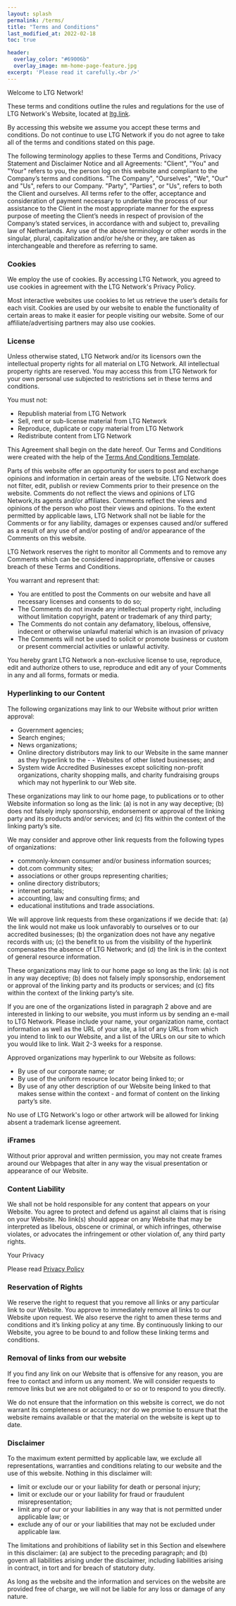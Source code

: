 ```yaml
---
layout: splash
permalink: /terms/
title: "Terms and Conditions"
last_modified_at: 2022-02-18
toc: true

header:
  overlay_color: "#69006b"
  overlay_image: mm-home-page-feature.jpg
excerpt: 'Please read it carefully.<br />'
---
```


Welcome to LTG Network!

These terms and conditions outline the rules and regulations for the use of LTG Network's Website, located at [ltg.link](https://ltg.link).

By accessing this website we assume you accept these terms and conditions. Do not continue to use LTG Network if you do not agree to take all of the terms and conditions stated on this page.

The following terminology applies to these Terms and Conditions, Privacy Statement and Disclaimer Notice and all Agreements: "Client", "You" and "Your" refers to you, the person log on this website and compliant to the Company’s terms and conditions. "The Company", "Ourselves", "We", "Our" and "Us", refers to our Company. "Party", "Parties", or "Us", refers to both the Client and ourselves. All terms refer to the offer, acceptance and consideration of payment necessary to undertake the process of our assistance to the Client in the most appropriate manner for the express purpose of meeting the Client’s needs in respect of provision of the Company’s stated services, in accordance with and subject to, prevailing law of Netherlands. Any use of the above terminology or other words in the singular, plural, capitalization and/or he/she or they, are taken as interchangeable and therefore as referring to same.

### Cookies

We employ the use of cookies. By accessing LTG Network, you agreed to use cookies in agreement with the LTG Network's Privacy Policy.

Most interactive websites use cookies to let us retrieve the user’s details for each visit. Cookies are used by our website to enable the functionality of certain areas to make it easier for people visiting our website. Some of our affiliate/advertising partners may also use cookies.

### License

Unless otherwise stated, LTG Network and/or its licensors own the intellectual property rights for all material on LTG Network. All intellectual property rights are reserved. You may access this from LTG Network for your own personal use subjected to restrictions set in these terms and conditions.

You must not:

- Republish material from LTG Network
- Sell, rent or sub-license material from LTG Network
- Reproduce, duplicate or copy material from LTG Network
- Redistribute content from LTG Network

This Agreement shall begin on the date hereof. Our Terms and Conditions were created with the help of the [Terms And Conditions Template](https://www.privacypolicies.com/blog/sample-terms-conditions-template/).

Parts of this website offer an opportunity for users to post and exchange opinions and information in certain areas of the website. LTG Network does not filter, edit, publish or review Comments prior to their presence on the website. Comments do not reflect the views and opinions of LTG Network,its agents and/or affiliates. Comments reflect the views and opinions of the person who post their views and opinions. To the extent permitted by applicable laws, LTG Network shall not be liable for the Comments or for any liability, damages or expenses caused and/or suffered as a result of any use of and/or posting of and/or appearance of the Comments on this website.

LTG Network reserves the right to monitor all Comments and to remove any Comments which can be considered inappropriate, offensive or causes breach of these Terms and Conditions.

You warrant and represent that:

- You are entitled to post the Comments on our website and have all necessary licenses and consents to do so;
- The Comments do not invade any intellectual property right, including without limitation copyright, patent or trademark of any third party;
- The Comments do not contain any defamatory, libelous, offensive, indecent or otherwise unlawful material which is an invasion of privacy
- The Comments will not be used to solicit or promote business or custom or present commercial activities or unlawful activity.

You hereby grant LTG Network a non-exclusive license to use, reproduce, edit and authorize others to use, reproduce and edit any of your Comments in any and all forms, formats or media.

### Hyperlinking to our Content

The following organizations may link to our Website without prior written approval:

- Government agencies;
- Search engines;
- News organizations;
- Online directory distributors may link to our Website in the same manner as they hyperlink to the - - Websites of other listed businesses; and
- System wide Accredited Businesses except soliciting non-profit organizations, charity shopping malls, and charity fundraising groups which may not hyperlink to our Web site.

These organizations may link to our home page, to publications or to other Website information so long as the link: (a) is not in any way deceptive; (b) does not falsely imply sponsorship, endorsement or approval of the linking party and its products and/or services; and (c) fits within the context of the linking party’s site.

We may consider and approve other link requests from the following types of organizations:

- commonly-known consumer and/or business information sources;
- dot.com community sites;
- associations or other groups representing charities;
- online directory distributors;
- internet portals;
- accounting, law and consulting firms; and
- educational institutions and trade associations.

We will approve link requests from these organizations if we decide that: (a) the link would not make us look unfavorably to ourselves or to our accredited businesses; (b) the organization does not have any negative records with us; (c) the benefit to us from the visibility of the hyperlink compensates the absence of LTG Network; and (d) the link is in the context of general resource information.

These organizations may link to our home page so long as the link: (a) is not in any way deceptive; (b) does not falsely imply sponsorship, endorsement or approval of the linking party and its products or services; and (c) fits within the context of the linking party’s site.

If you are one of the organizations listed in paragraph 2 above and are interested in linking to our website, you must inform us by sending an e-mail to LTG Network. Please include your name, your organization name, contact information as well as the URL of your site, a list of any URLs from which you intend to link to our Website, and a list of the URLs on our site to which you would like to link. Wait 2-3 weeks for a response.

Approved organizations may hyperlink to our Website as follows:

- By use of our corporate name; or
- By use of the uniform resource locator being linked to; or
- By use of any other description of our Website being linked to that makes sense within the context - and format of content on the linking party’s site.

No use of LTG Network's logo or other artwork will be allowed for linking absent a trademark license agreement.

### iFrames

Without prior approval and written permission, you may not create frames around our Webpages that alter in any way the visual presentation or appearance of our Website.

### Content Liability

We shall not be hold responsible for any content that appears on your Website. You agree to protect and defend us against all claims that is rising on your Website. No link(s) should appear on any Website that may be interpreted as libelous, obscene or criminal, or which infringes, otherwise violates, or advocates the infringement or other violation of, any third party rights.

Your Privacy

Please read [Privacy Policy](/privacy)

### Reservation of Rights

We reserve the right to request that you remove all links or any particular link to our Website. You approve to immediately remove all links to our Website upon request. We also reserve the right to amen these terms and conditions and it’s linking policy at any time. By continuously linking to our Website, you agree to be bound to and follow these linking terms and conditions.

### Removal of links from our website

If you find any link on our Website that is offensive for any reason, you are free to contact and inform us any moment. We will consider requests to remove links but we are not obligated to or so or to respond to you directly.

We do not ensure that the information on this website is correct, we do not warrant its completeness or accuracy; nor do we promise to ensure that the website remains available or that the material on the website is kept up to date.

### Disclaimer

To the maximum extent permitted by applicable law, we exclude all representations, warranties and conditions relating to our website and the use of this website. Nothing in this disclaimer will:

- limit or exclude our or your liability for death or personal injury;
- limit or exclude our or your liability for fraud or fraudulent misrepresentation;
- limit any of our or your liabilities in any way that is not permitted under applicable law; or
- exclude any of our or your liabilities that may not be excluded under applicable law.

The limitations and prohibitions of liability set in this Section and elsewhere in this disclaimer: (a) are subject to the preceding paragraph; and (b) govern all liabilities arising under the disclaimer, including liabilities arising in contract, in tort and for breach of statutory duty.

As long as the website and the information and services on the website are provided free of charge, we will not be liable for any loss or damage of any nature.
